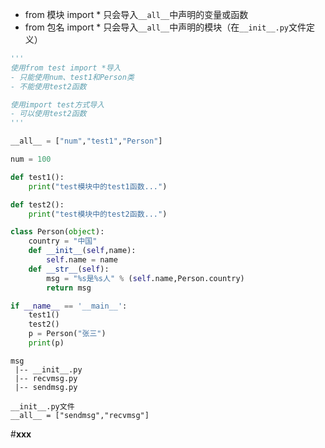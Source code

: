 - from 模块 import * 只会导入`__all__`中声明的变量或函数
- from 包名 import * 只会导入`__all__`中声明的模块（在`__init__.py`文件定义）

```python
'''
使用from test import *导入
- 只能使用num、test1和Person类
- 不能使用test2函数

使用import test方式导入
- 可以使用test2函数
'''

__all__ = ["num","test1","Person"]

num = 100

def test1():
	print("test模块中的test1函数...")

def test2():
	print("test模块中的test2函数...")	

class Person(object):
	country = "中国"
	def __init__(self,name):
		self.name = name
	def __str__(self):
		msg = "%s是%s人" % (self.name,Person.country)	
		return msg

if __name__ == '__main__':
	test1()	
	test2()
	p = Person("张三")
	print(p)	
```

```
msg
 |-- __init__.py
 |-- recvmsg.py
 |-- sendmsg.py

__init__.py文件
__all__ = ["sendmsg","recvmsg"]

```

#__xxx__ 